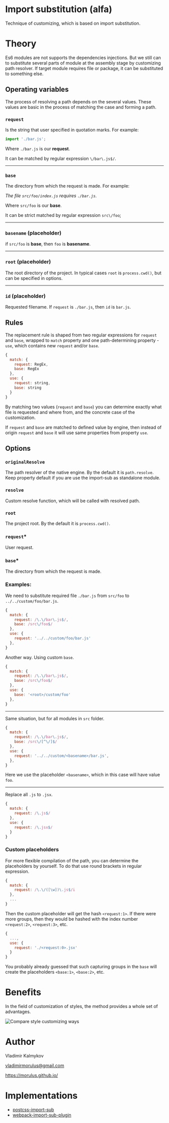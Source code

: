 Import substitution (alfa)
==

Technique of customizing, which is based on import substitution.

# Theory

Es6 modules are not supports the dependencies injections. But we still can to substitute several parts of module at the assembly stage by customizing path resolver. If target module requires file or package, it can be substituted to something else.

Operating variables
---

The process of resolving a path depends on the several values. These values are basic in the process of matching the case and forming a path.

### `request`
Is the string that user specified in quotation marks. For example:
```js
import './bar.js';
```
Where `./bar.js` is our **request**.

It can be matched by regular expression `\/bar\.js$/`.

---

### `base`
The directory from which the request is made. For example:

*The file `src/foo/index.js` requires `./bar.js`.*

Where `src/foo` is our **base**.

It can be strict matched by regular expression `src\/foo`;

---

### `basename` (placeholder)
if `src/foo` is **base**, then `foo` is **basename**.

---

### `root` (placeholder)
The root directory of the project. In typical cases `root` is `process.cwd()`, but can be specified in options.

---

### `id` (placeholder)
Requested filename. If `request` is `./bar.js`, then `id` is `bar.js`.

## Rules

The replacement rule is shaped from two regular expressions for `request` and `base`, wrapped to `match` property and one path-determining property - `use`, which contains new `request` and/or `base`.

```js
{
  match: {
    request: RegEx,
    base: RegEx
  },
  use: {
    request: string,
    base: string
  }
}
```

By matching two values (`request` and `base`) you can determine exactly what file is requested and where from, and the concrete case of the customization.

If `request` and `base` are matched to defined value by engine, then instead of origin `request` and `base` it will use same properties from property `use`.

## Options

### `originalResolve`

The path resolver of the native engine. By the default it is `path.resolve`. Keep property default if you are use the import-sub as standalone module.

### `resolve`

Custom resolve function, which will be called with resolved path.

### `root`
The project root. By the default it is `process.cwd()`.

### `request`*

User request.

### `base`*

The directory from which the request is made. 

### Examples:

We need to substitute required file `./bar.js` from `src/foo` to `../../custom/foo/bar.js`.

```js
{
  match: {
    request: /\.\/bar\.js$/,
    base: /src\/foo$/
  },
  use: {
    request: '../../custom/foo/bar.js'
  },
}
```

Another way. Using custom `base`.

```js
{
  match: {
    request: /\.\/bar\.js$/,
    base: /src\/foo$/
  },
  use: {
    base: '<root>/custom/foo'
  },
}
```
---

Same situation, but for all modules in `src` folder.

```js
{
  match: {
    request: /\.\/bar\.js$/,
    base: /src\/[^\/]$/
  },
  use: {
    request: '../../custom/<basename>/bar.js',
  },
}
```
Here we use the placeholder `<basename>`, which in this case will have value `foo`.

---

Replace all `.js` to `.jsx`.

```js
{
  match: {
    request: /\.js$/
  },
  use: {
    request: /\.jsx$/
  }
}
```

### Custom placeholders

For more flexible compilation of the path, you can determine the placeholders by yourself. To do that use round brackets in regular expression.

```js
{
  match: {
    request: /\.\/([\w])\.js$/i
  },
  ...
}
```

Then the custom placeholder will get the hash `<request:1>`. If there were more groups, then they would be hashed with the index number `<request:2>`, `<request:3>`, etc.

```js
{
  ...,
  use: {
    request: './<request:0>.jsx'
  }
}
```

You probably already guessed that such capturing groups in the `base` will create the placeholders `<base:1>`, `<base:2>`, etc.

# Benefits

In the field of customization of styles, the method provides a whole set of advantages.

![Compare style customizing ways](./assets/compare-customizing-ways.png)

# Author

Vladimir Kalmykov

<vladimirmorulus@gmail.com>

https://morulus.github.io/

# Implementations

- [postcss-import-sub](https://github.com/morulus/postcss-import-sub)
- [webpack-import-sub-plugin](https://github.com/morulus/webpack-import-sub-plugin)
